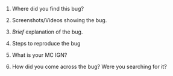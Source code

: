 1) Where did you find this bug? <!-- Ingame, online, etc. (Note, if the bug is a missing URL, it is technically online, but report how you got to the link) -->


2) Screenshots/Videos showing the bug. <!-- The *entire* minecraft/web browser screen is needed. Feel free to cover any info you don't want to be revealed. Usually, only a screenshot is needed and no other info is needed, but fill out the rest anyway. -->


3) _Brief_ explanation of the bug. <!-- We need it brief, no need to over-complicate it -->


4) Steps to reproduce the bug <!-- (i.e. how you got the bug) -->


<!-- *The rest are just "survey" questions and do not need to be answered.* -->

5) What is your MC IGN?


6) How did you come across the bug? Were you searching for it?
